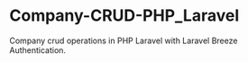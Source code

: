 # Company-CRUD-PHP_Laravel
Company crud operations in PHP Laravel with Laravel Breeze Authentication.
